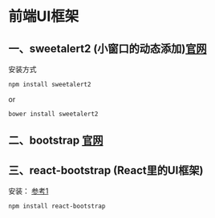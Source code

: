 # 前端UI框架

## 一、sweetalert2 (小窗口的动态添加)[官网](https://sweetalert2.github.io/)
安装方式
```
npm install sweetalert2
```
or
```
bower install sweetalert2
```

## 二、bootstrap [官网](http://www.bootcss.com/)


## 三、react-bootstrap (React里的UI框架)
安装： [参考1](http://blog.csdn.net/github_26672553/article/details/52141457)
```
npm install react-bootstrap
```
